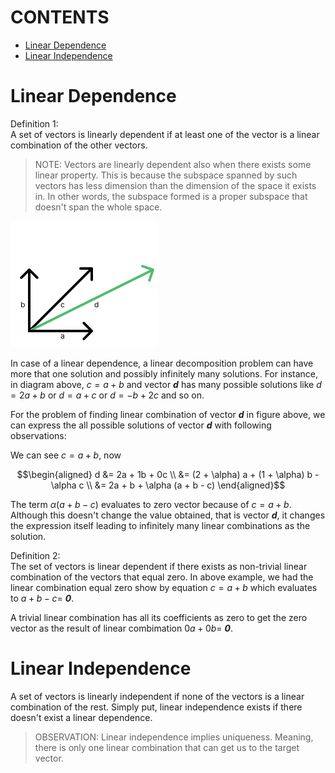 # CONTENTS

- [Linear Dependence](#linear-dependence)
- [Linear Independence](#linear-independence)


# Linear Dependence

Definition 1: \
A set of vectors is linearly dependent if at least one of the vector is a linear combination of 
the other vectors.

> NOTE: Vectors are linearly dependent also when there exists some linear property. This is 
> because the subspace spanned by such vectors has less dimension than the dimension of the 
> space it exists in. In other words, the subspace formed is a proper subspace that doesn't 
> span the whole space.

![Linearly dependent vectors](./assets/lin_dependency_vectors.svg)

In case of a linear dependence, a linear decomposition problem can have more that one solution 
and possibly infinitely many solutions. For instance, in diagram above, $c = a + b$ and vector 
***d*** has many possible solutions like $d = 2a + b$ or $d = a + c$ or $d = -b + 2c$ and so on.

For the problem of finding linear combination of vector ***d*** in figure above, we can express 
the all possible solutions of vector ***d*** with following observations:

We can see $c = a + b$, now
```math
\begin{aligned}

d &= 2a + 1b + 0c  \\
  &= (2 + \alpha) a + (1 + \alpha) b - \alpha c  \\
  &= 2a + b + \alpha (a + b - c)

\end{aligned}
```

The term $\alpha (a + b - c)$ evaluates to zero vector because of $c = a + b$.
Although this doesn't change the value obtained, that is vector ***d***, it changes the 
expression itself leading to infinitely many linear combinations as the solution.

Definition 2: \
The set of vectors is linear dependent if there exists as non-trivial linear combination 
of the vectors that equal zero. In above example, we had the linear combination equal zero 
show by equation $c = a + b$ which evaluates to $a + b -c =$ ***0***.

A trivial linear combination has all its coefficients as zero to get the zero vector as the 
result of linear combimation $0a + 0b =$ ***0***.


# Linear Independence

A set of vectors is linearly independent if none of the vectors is a linear combination of the rest.
Simply put, linear independence exists if there doesn't exist a linear dependence.

> OBSERVATION: Linear independence implies uniqueness. Meaning, there is only one linear combination 
> that can get us to the target vector.
